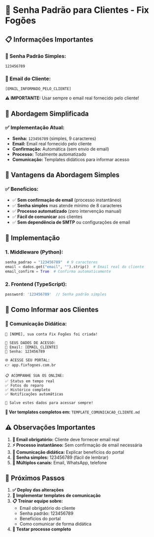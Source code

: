 # 🔐 Senha Padrão para Clientes - Fix Fogões

## 📋 Informações Importantes

### **🔑 Senha Padrão Simples:**
```
123456789
```

### **📧 Email do Cliente:**
```
[EMAIL_INFORMADO_PELO_CLIENTE]
```
**⚠️ IMPORTANTE:** Usar sempre o email real fornecido pelo cliente!

## 🎯 Abordagem Simplificada

### **✅ Implementação Atual:**
- **Senha:** `123456789` (simples, 9 caracteres)
- **Email:** Email real fornecido pelo cliente
- **Confirmação:** Automática (sem envio de email)
- **Processo:** Totalmente automatizado
- **Comunicação:** Templates didáticos para informar acesso

## 🎯 Vantagens da Abordagem Simples

### **✅ Benefícios:**
- ✅ **Sem confirmação de email** (processo instantâneo)
- ✅ **Senha simples** mas atende mínimo de 8 caracteres
- ✅ **Processo automatizado** (zero intervenção manual)
- ✅ **Fácil de comunicar** aos clientes
- ✅ **Sem dependência de SMTP** ou configurações de email

## 🔧 Implementação

### **1. Middleware (Python):**
```python
senha_padrao = "123456789"  # 9 caracteres
email = dados.get("email", "").strip()  # Email real do cliente
email_confirm = True  # Confirma automaticamente
```

### **2. Frontend (TypeScript):**
```typescript
password: '123456789'  // Senha padrão simples
```

## 📱 Como Informar aos Clientes

### **📧 Comunicação Didática:**
```
🎉 [NOME], sua conta Fix Fogões foi criada!

🔐 SEUS DADOS DE ACESSO:
📧 Email: [EMAIL_CLIENTE]
🔑 Senha: 123456789

🌐 ACESSE SEU PORTAL:
👉 app.fixfogoes.com.br

📋 ACOMPANHE SUA OS ONLINE:
✅ Status em tempo real
✅ Fotos do reparo
✅ Histórico completo
✅ Notificações automáticas

💾 Salve estes dados para acessar sempre!
```

**📄 Ver templates completos em:** `TEMPLATE_COMUNICACAO_CLIENTE.md`

## ⚠️ Observações Importantes

1. **📧 Email obrigatório:** Cliente deve fornecer email real
2. **⚡ Processo instantâneo:** Sem confirmação de email necessária
3. **🎯 Comunicação didática:** Explicar benefícios do portal
4. **🔐 Senha simples:** 123456789 (fácil de lembrar)
5. **📱 Múltiplos canais:** Email, WhatsApp, telefone

## 🚀 Próximos Passos

1. **✅ Deploy das alterações**
2. **📧 Implementar templates de comunicação**
3. **📋 Treinar equipe sobre:**
   - Email obrigatório do cliente
   - Senha padrão: 123456789
   - Benefícios do portal
   - Como comunicar de forma didática
4. **🎯 Testar processo completo**
